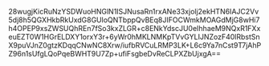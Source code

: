 28wugjKicRuNzYSDWuoHNGlN1ISJNusaRn1rxANe33xjolj2ekHTN6IAJC2Vv5dj8h5QGXHkbRkUxdG8GUloQNTbppQvBEq8JIFOCWmkMOAGdMjG8wHi7h4OPEP9xsZWSUQhREn7fSo3kxZLGR+c8ENkYdscJU0eIhhaeM9NQxR1FXxeuEZT0W1HGrELDXY1orxY3r+6yWr0hMKLNMKpTVvGYLIJNZozF40lRbstSnX9puVJnZ0gtzKDqqCNwNC8Xrw/iufbRVCuLRMP3LK+L6c9Ya7nCst9T7jAhPZ96n1sUfgLQoPqeBWHT9U7Zp+ufiFsgbeDvReCLPXZbUjxgA==